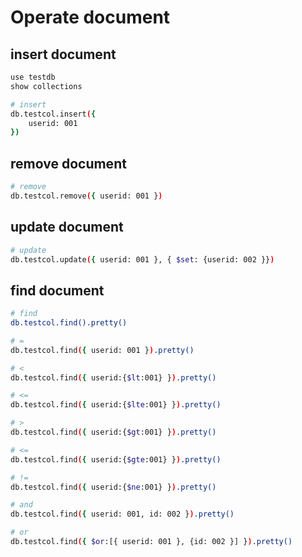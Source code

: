 # Operate document

## insert document

```bash
use testdb
show collections

# insert
db.testcol.insert({
	userid: 001
})
```

## remove document

```bash
# remove
db.testcol.remove({ userid: 001 })
```

## update document

```bash
# update
db.testcol.update({ userid: 001 }, { $set: {userid: 002 }})
```

## find document

```bash
# find
db.testcol.find().pretty()

# =
db.testcol.find({ userid: 001 }).pretty()

# <
db.testcol.find({ userid:{$lt:001} }).pretty()

# <=
db.testcol.find({ userid:{$lte:001} }).pretty()

# >
db.testcol.find({ userid:{$gt:001} }).pretty()

# <=
db.testcol.find({ userid:{$gte:001} }).pretty()

# !=
db.testcol.find({ userid:{$ne:001} }).pretty()

# and
db.testcol.find({ userid: 001, id: 002 }).pretty()

# or
db.testcol.find({ $or:[{ userid: 001 }, {id: 002 }] }).pretty()
```
